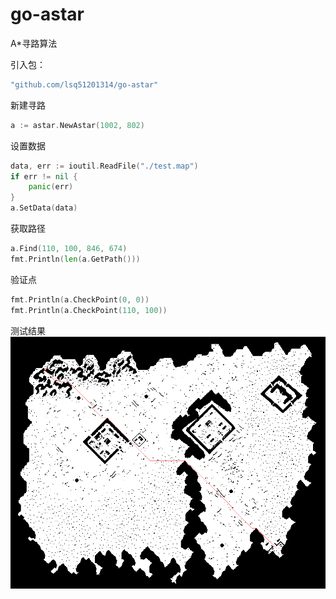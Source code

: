 # go-astar

A*寻路算法

引入包：
```go
"github.com/lsq51201314/go-astar"
```

新建寻路
```go
a := astar.NewAstar(1002, 802)
```

设置数据
```go
data, err := ioutil.ReadFile("./test.map")
if err != nil {
	panic(err)
}
a.SetData(data)
```

获取路径
```go
a.Find(110, 100, 846, 674)
fmt.Println(len(a.GetPath()))
```

验证点
```go
fmt.Println(a.CheckPoint(0, 0))
fmt.Println(a.CheckPoint(110, 100))
```

测试结果
![image](astar_test.png)